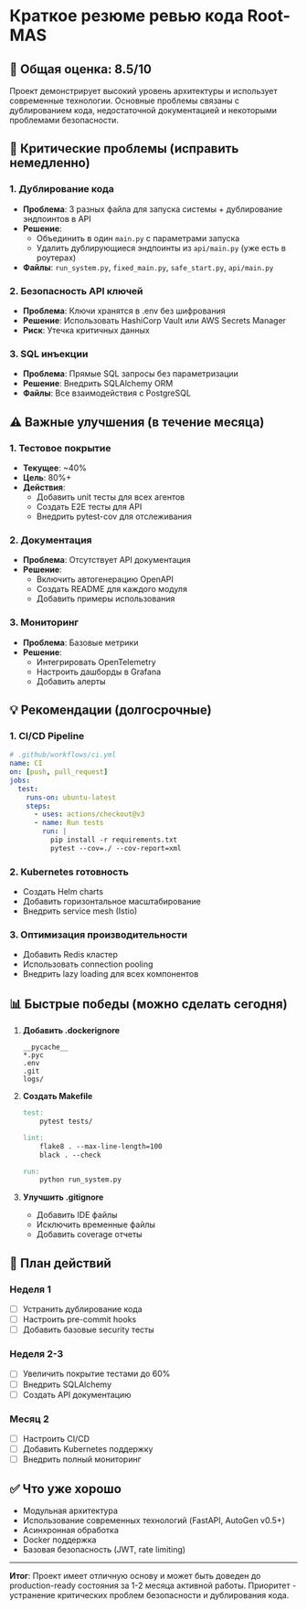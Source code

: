# Краткое резюме ревью кода Root-MAS

## 🎯 Общая оценка: 8.5/10

Проект демонстрирует высокий уровень архитектуры и использует современные технологии. Основные проблемы связаны с дублированием кода, недостаточной документацией и некоторыми проблемами безопасности.

## 🚨 Критические проблемы (исправить немедленно)

### 1. Дублирование кода
- **Проблема**: 3 разных файла для запуска системы + дублирование эндпоинтов в API
- **Решение**: 
  - Объединить в один `main.py` с параметрами запуска
  - Удалить дублирующиеся эндпоинты из `api/main.py` (уже есть в роутерах)
- **Файлы**: `run_system.py`, `fixed_main.py`, `safe_start.py`, `api/main.py`

### 2. Безопасность API ключей
- **Проблема**: Ключи хранятся в .env без шифрования
- **Решение**: Использовать HashiCorp Vault или AWS Secrets Manager
- **Риск**: Утечка критичных данных

### 3. SQL инъекции
- **Проблема**: Прямые SQL запросы без параметризации
- **Решение**: Внедрить SQLAlchemy ORM
- **Файлы**: Все взаимодействия с PostgreSQL

## ⚠️ Важные улучшения (в течение месяца)

### 1. Тестовое покрытие
- **Текущее**: ~40%
- **Цель**: 80%+
- **Действия**: 
  - Добавить unit тесты для всех агентов
  - Создать E2E тесты для API
  - Внедрить pytest-cov для отслеживания

### 2. Документация
- **Проблема**: Отсутствует API документация
- **Решение**: 
  - Включить автогенерацию OpenAPI
  - Создать README для каждого модуля
  - Добавить примеры использования

### 3. Мониторинг
- **Проблема**: Базовые метрики
- **Решение**:
  - Интегрировать OpenTelemetry
  - Настроить дашборды в Grafana
  - Добавить алерты

## 💡 Рекомендации (долгосрочные)

### 1. CI/CD Pipeline
```yaml
# .github/workflows/ci.yml
name: CI
on: [push, pull_request]
jobs:
  test:
    runs-on: ubuntu-latest
    steps:
      - uses: actions/checkout@v3
      - name: Run tests
        run: |
          pip install -r requirements.txt
          pytest --cov=./ --cov-report=xml
```

### 2. Kubernetes готовность
- Создать Helm charts
- Добавить горизонтальное масштабирование
- Внедрить service mesh (Istio)

### 3. Оптимизация производительности
- Добавить Redis кластер
- Использовать connection pooling
- Внедрить lazy loading для всех компонентов

## 📊 Быстрые победы (можно сделать сегодня)

1. **Добавить .dockerignore**
   ```
   __pycache__
   *.pyc
   .env
   .git
   logs/
   ```

2. **Создать Makefile**
   ```makefile
   test:
       pytest tests/
   
   lint:
       flake8 . --max-line-length=100
       black . --check
   
   run:
       python run_system.py
   ```

3. **Улучшить .gitignore**
   - Добавить IDE файлы
   - Исключить временные файлы
   - Добавить coverage отчеты

## 🎯 План действий

### Неделя 1
- [ ] Устранить дублирование кода
- [ ] Настроить pre-commit hooks
- [ ] Добавить базовые security тесты

### Неделя 2-3
- [ ] Увеличить покрытие тестами до 60%
- [ ] Внедрить SQLAlchemy
- [ ] Создать API документацию

### Месяц 2
- [ ] Настроить CI/CD
- [ ] Добавить Kubernetes поддержку
- [ ] Внедрить полный мониторинг

## ✅ Что уже хорошо

- Модульная архитектура
- Использование современных технологий (FastAPI, AutoGen v0.5+)
- Асинхронная обработка
- Docker поддержка
- Базовая безопасность (JWT, rate limiting)

---

**Итог**: Проект имеет отличную основу и может быть доведен до production-ready состояния за 1-2 месяца активной работы. Приоритет - устранение критических проблем безопасности и дублирования кода.
